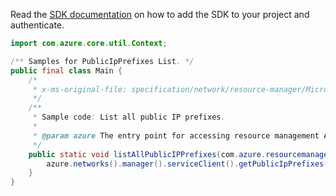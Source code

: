 Read the [SDK documentation](https://github.com/Azure/azure-sdk-for-java/blob/azure-resourcemanager_2.15.0/sdk/resourcemanager/azure-resourcemanager/README.md) on how to add the SDK to your project and authenticate.

```java
import com.azure.core.util.Context;

/** Samples for PublicIpPrefixes List. */
public final class Main {
    /*
     * x-ms-original-file: specification/network/resource-manager/Microsoft.Network/stable/2021-05-01/examples/PublicIpPrefixListAll.json
     */
    /**
     * Sample code: List all public IP prefixes.
     *
     * @param azure The entry point for accessing resource management APIs in Azure.
     */
    public static void listAllPublicIPPrefixes(com.azure.resourcemanager.AzureResourceManager azure) {
        azure.networks().manager().serviceClient().getPublicIpPrefixes().list(Context.NONE);
    }
}
```
